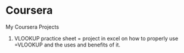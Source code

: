 # Coursera
My Coursera Projects
1. VLOOKUP practice sheet = project in excel on how to properly use =VLOOKUP and the uses and benefits of it. 
